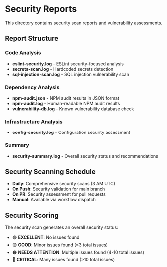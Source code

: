 # Security Reports

This directory contains security scan reports and vulnerability assessments.

## Report Structure

### Code Analysis
- **eslint-security.log** - ESLint security-focused analysis
- **secrets-scan.log** - Hardcoded secrets detection
- **sql-injection-scan.log** - SQL injection vulnerability scan

### Dependency Analysis  
- **npm-audit.json** - NPM audit results in JSON format
- **npm-audit.log** - Human-readable NPM audit results
- **vulnerability-db.log** - Known vulnerability database check

### Infrastructure Analysis
- **config-security.log** - Configuration security assessment

### Summary
- **security-summary.log** - Overall security status and recommendations

## Security Scanning Schedule

- **Daily**: Comprehensive security scans (3 AM UTC)
- **On Push**: Security validation for main branch
- **On PR**: Security assessment for pull requests
- **Manual**: Available via workflow dispatch

## Security Scoring

The security scan generates an overall security status:
- 🟢 **EXCELLENT**: No issues found
- 🟡 **GOOD**: Minor issues found (≤3 total issues)
- 🟠 **NEEDS ATTENTION**: Multiple issues found (4-10 total issues) 
- 🔴 **CRITICAL**: Many issues found (>10 total issues)